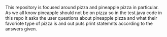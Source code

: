 This repository is focused around pizza and pineapple pizza in particular. As we all know pineapple should not be on pizza so in the test.java code in this repo it asks the user questions about pineapple pizza and what their favoriote type of pizza is and out puts print statemnts according to the answers given.
